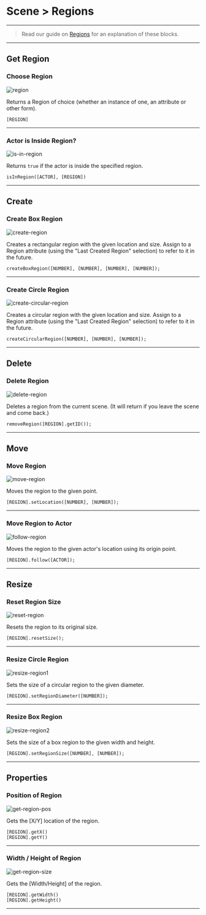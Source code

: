 # Scene > Regions

***

> Read our guide on [Regions](http://www.stencyl.com/help/view/regions/) for an explanation of these blocks.

***

## Get Region

### <a name="region"></a> Choose Region

![region](http://static.stencyl.com/pedia2/block-images/2%20-%20Scene/1%20-%20Regions/region.png)

Returns a Region of choice (whether an instance of one, an attribute or other form).

```
[REGION]
```

***

### <a name="is-in-region"></a> Actor is Inside Region?

![is-in-region](http://static.stencyl.com/pedia2/block-images/2%20-%20Scene/1%20-%20Regions/is-in-region.png)

Returns `true` if the actor is inside the specified region.

```
isInRegion([ACTOR], [REGION])
```

***

## Create

### <a name="create-region"></a> Create Box Region

![create-region](http://static.stencyl.com/pedia2/block-images/2%20-%20Scene/1%20-%20Regions/create-region.png)

Creates a rectangular region with the given location and size. Assign to a Region attribute (using the "Last Created Region" selection) to refer to it in the future.

```
createBoxRegion([NUMBER], [NUMBER], [NUMBER], [NUMBER]);
```

***

### <a name="create-circular-region"></a> Create Circle Region

![create-circular-region](http://static.stencyl.com/pedia2/block-images/2%20-%20Scene/1%20-%20Regions/create-circular-region.png)

Creates a circular region with the given location and size. Assign to a Region attribute (using the "Last Created Region" selection) to refer to it in the future.

```
createCircularRegion([NUMBER], [NUMBER], [NUMBER]);
```

***

## Delete

### <a name="delete-region"></a> Delete Region

![delete-region](http://static.stencyl.com/pedia2/block-images/2%20-%20Scene/1%20-%20Regions/delete-region.png)

Deletes a region from the current scene. (It will return if you leave the scene and come back.)

```
removeRegion([REGION].getID());
```

***

## Move

### <a name="move-region"></a> Move Region

![move-region](http://static.stencyl.com/pedia2/block-images/2%20-%20Scene/1%20-%20Regions/move-region.png)

Moves the region to the given point.

```
[REGION].setLocation([NUMBER], [NUMBER]);
```

***

### <a name="follow-region"></a> Move Region to Actor

![follow-region](http://static.stencyl.com/pedia2/block-images/2%20-%20Scene/1%20-%20Regions/follow-region.png)

Moves the region to the given actor's location using its origin point.

```
[REGION].follow([ACTOR]);
```

***

## Resize

### <a name="reset-region"></a> Reset Region Size

![reset-region](http://static.stencyl.com/pedia2/block-images/2%20-%20Scene/1%20-%20Regions/reset-region.png)

Resets the region to its original size.

```
[REGION].resetSize();
```

***

### <a name="resize-region1"></a> Resize Circle Region

![resize-region1](http://static.stencyl.com/pedia2/block-images/2%20-%20Scene/1%20-%20Regions/resize-region1.png)

Sets the size of a circular region to the given diameter.

```
[REGION].setRegionDiameter([NUMBER]);
```

***

### <a name="resize-region2"></a> Resize Box Region

![resize-region2](http://static.stencyl.com/pedia2/block-images/2%20-%20Scene/1%20-%20Regions/resize-region2.png)

Sets the size of a box region to the given width and height.

```
[REGION].setRegionSize([NUMBER], [NUMBER]);
```

***

## Properties

### <a name="get-region-pos"></a> Position of Region

![get-region-pos](http://static.stencyl.com/pedia2/block-images/2%20-%20Scene/1%20-%20Regions/get-region-pos.png)

Gets the [X/Y] location of the region.

```
[REGION].getX()
[REGION].getY()
```

***

### <a name="get-region-size"></a> Width / Height of Region

![get-region-size](http://static.stencyl.com/pedia2/block-images/2%20-%20Scene/1%20-%20Regions/get-region-size.png)

Gets the [Width/Height] of the region.

```
[REGION].getWidth()
[REGION].getHeight()
```

***

